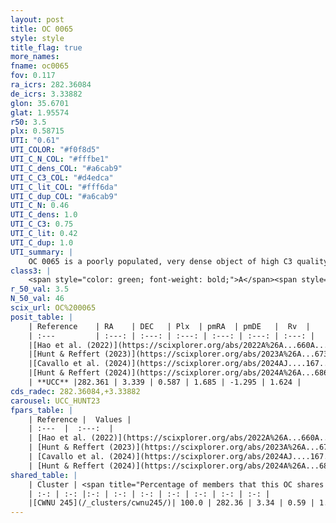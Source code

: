 ```yaml
---
layout: post
title: OC 0065
style: style
title_flag: true
more_names: 
fname: oc0065
fov: 0.117
ra_icrs: 282.36084
de_icrs: 3.33882
glon: 35.6701
glat: 1.95574
r50: 3.5
plx: 0.58715
UTI: "0.61"
UTI_COLOR: "#f0f8d5"
UTI_C_N_COL: "#fffbe1"
UTI_C_dens_COL: "#a6cab9"
UTI_C_C3_COL: "#d4edca"
UTI_C_lit_COL: "#fff6da"
UTI_C_dup_COL: "#a6cab9"
UTI_C_N: 0.46
UTI_C_dens: 1.0
UTI_C_C3: 0.75
UTI_C_lit: 0.42
UTI_C_dup: 1.0
UTI_summary: |
    OC 0065 is a poorly populated, very dense object of high C3 quality. It was recently reported in the literature. This object shares a large percentage of members with a later reported entry.
class3: |
    <span style="color: green; font-weight: bold;">A</span><span style="color: #FFC300; font-weight: bold;">B</span>
r_50_val: 3.5
N_50_val: 46
scix_url: OC%200065
posit_table: |
    | Reference    | RA    | DEC   | Plx  | pmRA  | pmDE   |  Rv  |
    | :---         | :---: | :---: | :---: | :---: | :---: | :---: |
    |[Hao et al. (2022)](https://scixplorer.org/abs/2022A%26A...660A...4H) | 282.382 | 3.32 | 0.58 | 1.664 | -1.334 | -- |
    |[Hunt & Reffert (2023)](https://scixplorer.org/abs/2023A%26A...673A.114H) | 282.36 | 3.35 | 0.589 | 1.754 | -1.303 | 6.053 |
    |[Cavallo et al. (2024)](https://scixplorer.org/abs/2024AJ....167...12C) | 282.365 | 3.367 | 0.589 | -- | -- | -- |
    |[Hunt & Reffert (2024)](https://scixplorer.org/abs/2024A%26A...686A..42H) | 282.36 | 3.35 | 0.589 | 1.754 | -1.303 | 6.053 |
    | **UCC** |282.361 | 3.339 | 0.587 | 1.685 | -1.295 | 1.624 | 
cds_radec: 282.36084,+3.33882
carousel: UCC_HUNT23
fpars_table: |
    | Reference |  Values |
    | :---  |  :---:  |
    | [Hao et al. (2022)](https://scixplorer.org/abs/2022A%26A...660A...4H) | `AG=2.08, age=9.8, Z=0.024` |
    | [Hunt & Reffert (2023)](https://scixplorer.org/abs/2023A%26A...673A.114H) | `AV50=6.557, diffAV50=2.609, MOD50=11.045, logAge50=8.372` |
    | [Cavallo et al. (2024)](https://scixplorer.org/abs/2024AJ....167...12C) | `AV50=5.24, dMod50=12.33, logAge50=7.5, [Fe/H]50=0.82` |
    | [Hunt & Reffert (2024)](https://scixplorer.org/abs/2024A%26A...686A..42H) | `MassJ=2750.09` |
shared_table: |
    | Cluster | <span title="Percentage of members that this OC shares with the ones listed">%</span>   | RA   | DEC   | Plx   | pmRA  | pmDE  | Rv | UTI |
    | :-: | :-: |:-: | :-: | :-: | :-: | :-: | :-: | :-: |
    |[CWNU 245](/_clusters/cwnu245/)| 100.0 | 282.36 | 3.34 | 0.59 | 1.68 | -1.28 | 1.62 |0.14 |
---
```

